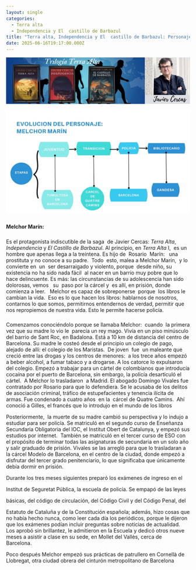 ```yaml
---
layout: single
categories:
  - Terra alta
  - Independencia y El  castillo de Barbazul
title: "Terra alta, Independencia y El  castillo de Barbazul: Personaje Principal"
date: 2025-06-16T19:17:00.000Z
---
```

![Banner](/assets/img/banner.jpg)

![Evolución de wlchor marin](/assets/img/evolucion-de-melchor-marin.jpg)



##### 
**Melchor Marín:**   

##### 





Es
el protagonista indiscutible de la saga  de
Javier Cercas: *Terra Alta*, *Independencia*
y *El Castillo de Barbazul*. Al
principio, en *Terra Alta* I,  es un hombre que apenas llega a la treintena.
Es hijo de  Rosario  Marín: 
 una  prostituta y no conoce a su padre.  Todo 
esto, malea a Melchor Marín,  y lo
convierte en  un  ser desarraigado y violento, porque  desde niño, su existencia no ha sido nada fácil  al nacer en un barrio muy pobre que lo hace
delincuente. Es más: las
circunstancias de su adolescencia han sido 
dolorosas, vemos   su  paso por la cárcel y  es allí, en prisión, donde comienza a leer.   Melchor
es capaz de sobreponerse  porque  los libros le cambian la vida.  Eso es lo que
hacen los libros: hablarnos de nosotros, contarnos lo que somos, permitirnos
entendernos de verdad, permitir que nos repropiemos de nuestra vida. Esto le
permite hacerse
policía.

##### 
Comenzamos conociéndolo porque
se llamaba Melchor:  cuando  la primera vez que su madre lo vio le  parecía un rey mago. Vivía
en un piso minúsculo del barrio de Sant Roc, en Badalona. Está a 10 km de
distancia del centro de Barcelona. Su madre le costeó desde el principio un
colegio de pago, alejado de allí: el colegio de los Maristas.  De
joven  fue  un maleante que creció
entre las drogas y los centros de menores:  a los trece años empezó a beber alcohol, a fumar
tabaco y a drogarse. A los catorce lo expulsaron del colegio. Empezó a trabajar para un cártel de colombianos
que introducía cocaína por el puerto de Barcelona, sin embargo, la policía desarticuló
el cártel.  A Melchor lo trasladaron  a Madrid. El abogado Domingo Vivales fue
contratado por Rosario para que lo defendiera. Se le acusaba de los delitos de
asociación criminal, tráfico de estupefacientes y tenencia ilícita de armas.
Fue condenado a cuatro años  en la  cárcel de Quatre Camins.  Ahí conoció a Gilles, el francés que lo
introdujo en el mundo de los libros








Posteriormente,
 la muerte de su madre cambió su perspectiva y lo indujo a
estudiar para ser policía. Se
matriculó en el segundo curso de Enseñanza Secundaria Obligatoria del IOC, el
Institut Obert de Catalunya, y empezó sus estudios por internet.  También se matriculó en el tercer curso de ESO
con el propósito de terminar todas las asignaturas de secundaria en un solo año
y salir graduado de prisión. Vivales se las arregló para que lo trasladaran a la
cárcel Modelo de Barcelona, en el centro de la ciudad, donde empezó a disfrutar
del tercer grado penitenciario, lo que significaba que únicamente debía dormir
en prisión.






Durante los tres meses siguientes preparó los exámenes de ingreso en el

Institut de Seguretat Pública, la escuela de policía. Se empapó de las leyes

básicas, del código de circulación, del Código Civil y del Código Penal, del

Estatuto de Cataluña y de la Constitución española; además, hizo cosas que no había hecho nunca, como leer cada día los periódicos, porque le dijeron que los exámenes podían incluir preguntas sobre noticias de actualidad. Los aprobó sin brillantez, le admitieron en la Escuela y dedicó otros nueve meses a asistir a clase en su sede, en Mollet del Vallès, cerca de Barcelona. 










Poco después Melchor empezó sus prácticas de patrullero en Cornellà de
Llobregat, otra ciudad obrera del cinturón metropolitano de Barcelona





 

##### 

















#####
